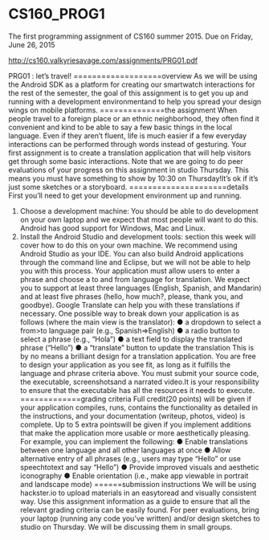 # CS160_PROG1
The first programming assignment of CS160 summer 2015.
Due on Friday, June 26, 2015

http://cs160.valkyriesavage.com/assignments/PRG01.pdf

PRG01 : let’s travel!
===================overview
As we will be using the Android SDK as a platform for creating our smartwatch interactions for
the rest of the semester, the goal of this assignment is to get you up and running with a
development environment​and to help you spread your design wings on mobile platforms.
==============the assignment
When people travel to a foreign place or an ethnic neighborhood, they often find it convenient
and kind to be able to say a few basic things in the local language. Even if they aren’t fluent,
life is much easier if a few everyday interactions can be performed through words instead of
gesturing. Your first assignment is to create a translation application that will help visitors get
through some basic interactions.
Note that we are going to do peer evaluations of your progress on this assignment in studio
Thursday. This means you must have something to show by 10:30 on Thursday!​It’s ok if
it’s just some sketches or a storyboard.
=====================details
First you’ll need to get your development environment up and running.
1. Choose a development machine: You should be able to do development on your own
laptop and we expect that most people will want to do this. Android has good support
for Windows, Mac and Linux.
2. Install the Android Studio and development tools: section this week will cover how to
do this on your own machine. We recommend using Android Studio as your IDE. You
can also build Android applications through the command line and Eclipse, but we will
not be able to help you with this process.
Your application must allow users to enter a phrase and choose a to and from language for
translation. We expect you to support at least three languages (English, Spanish, and
Mandarin) and at least five phrases (hello, how much?, please, thank you, and goodbye).
Google Translate can help you with these translations if necessary.
One possible way to break down your application is as follows (where the main view is the
translator):
● a dropdown to select a from­>to language pair (e.g., Spanish=>English)
● a radio button to select a phrase (e.g., “Hola”)
● a text field to display the translated phrase (“Hello”)
● a “translate” button to update the translation
This is by no means a brilliant design for a translation application. You are free to design your
application as you see fit, as long as it fulfills the language and phrase criteria above.
You must submit your source code​, the executable​, screenshots​and a narrated video.​It is
your responsibility to ensure that the executable has all the resources it needs to execute.
=============grading criteria
Full credit​(20 points) will be given if your application compiles, runs, contains the
functionality as detailed in the instructions, and your documentation (writeup, photos, video) is
complete.
Up to 5 extra points​will be given if you implement additions that make the application more
usable or more aesthetically pleasing. For example, you can implement the following:
● Enable translations between one language and all other languages at once
● Allow alternative entry of all phrases (e.g., users may type “Hello” or use
speech­to­text and say “Hello”)
● Provide improved visuals and aesthetic iconography
● Enable orientation (i.e., make app viewable in portrait and landscape mode)
======submission instructions
We will be using hackster.io to upload materials in an easy­to­read and visually consistent
way. Use this assignment information as a guide to ensure that all the relevant grading
criteria can be easily found.
For peer evaluations, bring your laptop (running any code you’ve written) and/or design
sketches to studio on Thursday. We will be discussing them in small groups.